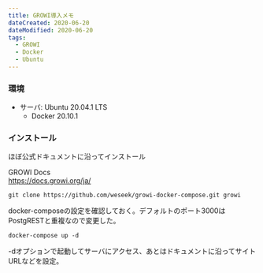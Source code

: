 ```yaml
---
title: GROWI導入メモ
dateCreated: 2020-06-20
dateModified: 2020-06-20
tags:
  - GROWI
  - Docker
  - Ubuntu
---
```


### 環境

- サーバ: Ubuntu 20.04.1 LTS
  - Docker 20.10.1


### インストール

ほぼ公式ドキュメントに沿ってインストール

GROWI Docs  
https://docs.growi.org/ja/

```
git clone https://github.com/weseek/growi-docker-compose.git growi
```

docker-composeの設定を確認しておく。デフォルトのポート3000はPostgRESTと重複なので変更した。

```
docker-compose up -d
```


-dオプションで起動してサーバにアクセス、あとはドキュメントに沿ってサイトURLなどを設定。